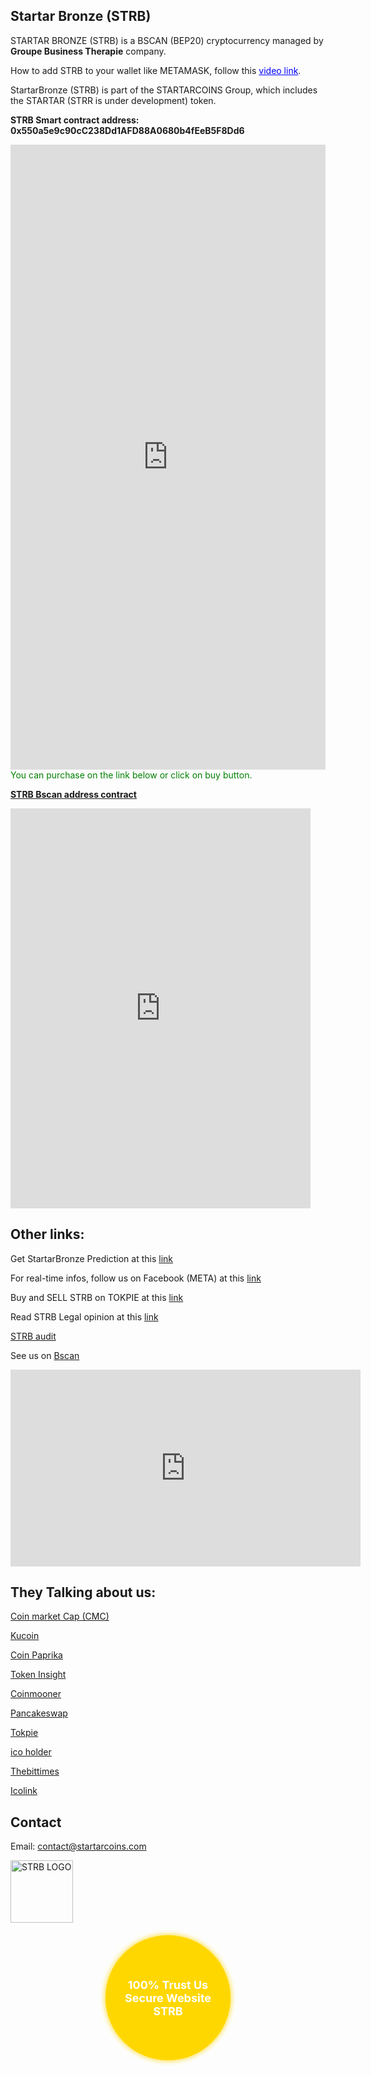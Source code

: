 ## Startar Bronze (STRB)

<div id="google_translate_element"></div>
   <script type="text/javascript">
     function googleTranslateElementInit() {
       new google.translate.TranslateElement({pageLanguage: 'en', includedLanguages: 'fr'}, 'google_translate_element');
     }
   </script>
   <script type="text/javascript" src="//translate.google.com/translate_a/element.js?cb=googleTranslateElementInit"></script>
   
STARTAR BRONZE (STRB) is a BSCAN (BEP20) cryptocurrency managed by **Groupe Business Therapie** company.

How to add STRB to your wallet like METAMASK, follow this <a href="https://www.youtube.com/watch?v=LMwK0KNMLu8" style="color:blue;">video link</a>.

StartarBronze (STRB) is part of the STARTARCOINS Group, which includes the STARTAR (STRR is under development) token.

**STRB Smart contract address: 0x550a5e9c90cC238Dd1AFD88A0680b4fEeB5F8Dd6**

<iframe width="100%" height="1000" frameBorder="0" scrolling="no" src="https://coinbrain.com/embed/bnb-0x550a5e9c90cc238dd1afd88a0680b4feeb5f8dd6?theme=light&padding=16&chart=1&trades=1"></iframe>
<span style="color:green;">You can purchase on the link below or click on buy button.</span>

**[STRB Bscan address contract](https://bscscan.com/address/0x550a5e9c90cc238dd1afd88a0680b4feeb5f8dd6?fbclid=IwY2xjawGmxplleHRuA2FlbQIxMAABHXu5c00aJtvXVvVeojSaIQXe94oS_SgddBcbX8nXIYdxm_jE0Z4DxI5dkQ_aem_BYErkMcAFpR3t9yj4HP1Ug#readContract)**

<iframe width=480 height="640" frameBorder="0" scrolling="no" src="https://coinbrain.com/embed/trade?theme=light&padding=16&chainId=56&inputAddress=0xEeeeeEeeeEeEeeEeEeEeeEEEeeeeEeeeeeeeEEeE&outputAddress=0x550a5e9c90cC238Dd1AFD88A0680b4fEeB5F8Dd6"></iframe>

## Other links:

Get StartarBronze Prediction at this [link](https://coincodex.com/crypto/startar-bronze/price-prediction/?fbclid=IwY2xjawGmwrpleHRuA2FlbQIxMQABHXgyFwN3tl0COq_jOXieyPQW0f8ihKsez3O08KKKy9M7dSsoy7_Qk9uc_Q_aem_eQWwS1eYJJ6BcmdmqBBjMA)

For real-time infos, follow us on Facebook (META) at this [link](https://www.facebook.com/startarcoins/)

Buy and SELL STRB on TOKPIE at this [link](https://tokpie.com/dashboard/make_request/strb-usdt/)

Read STRB Legal opinion at this [link](https://drive.google.com/file/d/1_zCA8Il_autHQbo-YBbsby2Yruqluvip/view?usp=sharing)

[STRB audit](https://www.dropbox.com/scl/fi/0vac3w2efxqcnd3qhfpju/startarbronzeaudit.pdf?e=1&fbclid=IwY2xjawGmxVhleHRuA2FlbQIxMAABHQyo3x6JASoHla3vGUm1B3q-TCTOUVGTDHJCt6SJkS7UV-RBAZ-lpfFzdw_aem_oBDjyM-u8f2w9qW2DPuMVA&rlkey=jjl59kvp1jru50zm0fulfpv4t&st=ybnvdp7e&dl=0)

See us on [Bscan](https://bscscan.com/token/0x550a5e9c90cc238dd1afd88a0680b4feeb5f8dd6?fbclid=IwY2xjawGmxOpleHRuA2FlbQIxMAABHXu5c00aJtvXVvVeojSaIQXe94oS_SgddBcbX8nXIYdxm_jE0Z4DxI5dkQ_aem_BYErkMcAFpR3t9yj4HP1Ug)

<iframe width="560" height="315" src="https://www.youtube.com/embed/oHG08ZayA34?autoplay=1&loop=1&playlist=oHG08ZayA34" frameborder="0" allow="autoplay; encrypted-media" allowfullscreen></iframe>

## They Talking about us:

[Coin market Cap (CMC)](https://coinmarketcap.com/dexscan/bsc/0xec84acc430f9628d8993644880fe2b828fc196fd/?fbclid=IwY2xjawGmwyxleHRuA2FlbQIxMAABHfY-JRmYwFUQu4hbGd9gWNUAWrjyMFPvw9EpBW8hzOP9kaJw1gmI4YfQ2A_aem_ttmhOqi_CNjDAz7rsLk5Ng)

[Kucoin](https://www.kucoin.com/fr/price/STRB?fbclid=IwY2xjawGmwypleHRuA2FlbQIxMAABHVjk6Zw4cJeGCxwY2FMPJ8Uunf8qfGbajiwldQRlL4cFo9lFwCTRMxUvjg_aem_H2Up2aEg9wz2AxqqOtUNiA)

[Coin Paprika](https://coinpaprika.com/de/coin/strb-startar-bronze/?fbclid=IwY2xjawGmwyhleHRuA2FlbQIxMAABHfY-JRmYwFUQu4hbGd9gWNUAWrjyMFPvw9EpBW8hzOP9kaJw1gmI4YfQ2A_aem_ttmhOqi_CNjDAz7rsLk5Ng)

[Token Insight](https://tokeninsight.com/en/coins/startarbronze/overview?fbclid=IwY2xjawGmxD1leHRuA2FlbQIxMAABHXu5c00aJtvXVvVeojSaIQXe94oS_SgddBcbX8nXIYdxm_jE0Z4DxI5dkQ_aem_BYErkMcAFpR3t9yj4HP1Ug)

[Coinmooner](https://coinmooner.com/coin/startarbronze-strb?fbclid=IwY2xjawGmxFNleHRuA2FlbQIxMAABHXu5c00aJtvXVvVeojSaIQXe94oS_SgddBcbX8nXIYdxm_jE0Z4DxI5dkQ_aem_BYErkMcAFpR3t9yj4HP1Ug)

[Pancakeswap](https://pancakeswap.finance/info/token/0x550a5e9c90cc238dd1afd88a0680b4feeb5f8dd6?fbclid=IwY2xjawGmxPFleHRuA2FlbQIxMAABHXu5c00aJtvXVvVeojSaIQXe94oS_SgddBcbX8nXIYdxm_jE0Z4DxI5dkQ_aem_BYErkMcAFpR3t9yj4HP1Ug)

[Tokpie](https://tokpie.io/blog/startar-bronze/?fbclid=IwY2xjawGmxS9leHRuA2FlbQIxMAABHQyo3x6JASoHla3vGUm1B3q-TCTOUVGTDHJCt6SJkS7UV-RBAZ-lpfFzdw_aem_oBDjyM-u8f2w9qW2DPuMVA#How_to_buy_STRB_with_Bank_Card_or_Apple_Pay)

[ico holder](https://icoholder.com/en/startarcoins-1015058?fbclid=IwY2xjawGmxURleHRuA2FlbQIxMAABHYsQU6p9cU7lGZXTP0km50nLdhI9_34DSgrGCdfExLxQ7RoB95wI1D1k5g_aem_PRKy3LcHli0JQTMCLtH8Rw)

[Thebittimes](https://thebittimes.com/token-STRB-BSC-0x550a5e9c90cc238dd1afd88a0680b4feeb5f8dd6.html?fbclid=IwY2xjawGmxYtleHRuA2FlbQIxMAABHVjk6Zw4cJeGCxwY2FMPJ8Uunf8qfGbajiwldQRlL4cFo9lFwCTRMxUvjg_aem_H2Up2aEg9wz2AxqqOtUNiA)

[Icolink](https://icolink.com/ico-startar-bronze.html?fbclid=IwY2xjawGmxYJleHRuA2FlbQIxMAABHYru5aKHwFYZddYZdG63B2p2Oz3vj5LF0NyMSy3y3Y7kIhZogCLjFIzgDQ_aem_uPf-lUV9grAtPLAw7mxu4Q)

## Contact
Email: contact@startarcoins.com 

<img src="https://github.com/user-attachments/assets/73dc2665-0f6c-404b-b555-3c4d827f23ce" alt="STRB LOGO" height="100" width="100">

<!DOCTYPE html>
<html lang="en">
<head>
    <meta charset="UTF-8">
    <meta name="viewport" content="width=device-width, initial-scale=1.0">
    <style>
        .trust-badge {
            width: 200px;
            height: 200px;
            background-color: gold;
            border-radius: 50%;
            display: flex;
            justify-content: center;
            align-items: center;
            color: white;
            font-weight: bold;
            font-size: 18px;
            text-align: center;
            box-shadow: 0 0 10px gold;
            margin: 20px auto;
        }
    </style>
</head>
<body>

<div class="trust-badge">
    100% Trust Us <br> Secure Website<br> STRB
</div>

</body>
</html>
